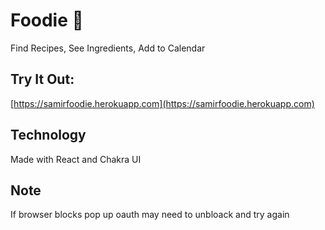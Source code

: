 # Foodie 🥕
Find Recipes, See Ingredients, Add to Calendar
## Try It Out: 
[https://samirfoodie.herokuapp.com](https://samirfoodie.herokuapp.com)

## Technology
Made with React and Chakra UI 

## Note
If browser blocks pop up oauth may need to unbloack and try again
